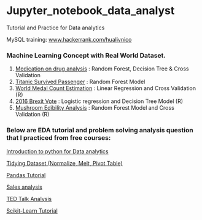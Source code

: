 # Jupyter_notebook_data_analyst
Tutorial and Practice for Data analytics

MySQL training:
www.hackerrank.com/hualivnico



### Machine Learning Concept with Real World Dataset.

1. [Medication on drug analysis](https://github.com/nico2997/Jupyter_notebook_data_analyst/tree/main/Drugs%20analysis) : Random Forest, Decision Tree & Cross Validation
2. [Titanic Survived Passenger](https://github.com/nico2997/Jupyter_notebook_data_analyst/tree/main/RandomForestModel) : Random Forest Model
3. [World Medal Count Estimation](https://github.com/nico2997/Jupyter_notebook_data_analyst/tree/main/Generalized%20Linear%20Model%20R) : Linear Regression and Cross Validation (R)
4. [2016 Brexit Vote](https://github.com/nico2997/Jupyter_notebook_data_analyst/tree/main/Logistic%20Regression%20R) : Logistic regression and Decision Tree Model (R)
5. [Mushroom Edibility Analysis](https://github.com/nico2997/Jupyter_notebook_data_analyst/tree/main/Random%20Forest%20R) : Random Forest Model and Cross Validation (R)




### Below are EDA tutorial and problem solving analysis question that I practiced from free courses:

[Introduction to python for Data analytics](https://github.com/nico2997/Jupyter_notebook_data_analyst/tree/main/Exercise)

[Tidying Dataset (Normalize, Melt, Pivot Table)](https://github.com/nico2997/Jupyter_notebook_data_analyst/tree/main/Tidying%20dataset%20-%20Normalize%2C%20melt()%2C%20pivot_table())

[Pandas Tutorial](https://github.com/nico2997/Jupyter_notebook_data_analyst/tree/main/Pandas%20tutorial) 

[Sales analysis](https://github.com/nico2997/Jupyter_notebook_data_analyst/tree/main/Sales%20Analysis)

[TED Talk Analysis](https://github.com/nico2997/Jupyter_notebook_data_analyst/tree/main/TED_talk_analysis)

[Scikit-Learn Tutorial](https://github.com/nico2997/Jupyter_notebook_data_analyst/tree/main/Machine%20Learning%20Tutorial)

